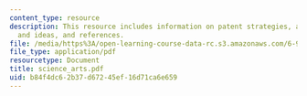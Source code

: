 ```yaml
---
content_type: resource
description: This resource includes information on patent strategies, along with suggestions
  and ideas, and references.
file: /media/https%3A/open-learning-course-data-rc.s3.amazonaws.com/6-901-inventions-and-patents-fall-2005/b84f4dc62b37d67245ef16d71ca6e659_science_arts.pdf
file_type: application/pdf
resourcetype: Document
title: science_arts.pdf
uid: b84f4dc6-2b37-d672-45ef-16d71ca6e659
---
```

